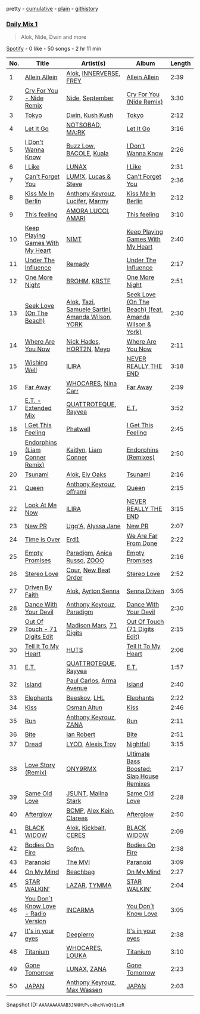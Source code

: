 pretty - [cumulative](/playlists/cumulative/37i9dQZF1E36W2WCqcLuM3.md) - [plain](/playlists/plain/37i9dQZF1E36W2WCqcLuM3) - [githistory](https://github.githistory.xyz/mdn522/spotify-playlist-archive/blob/main/playlists/plain/37i9dQZF1E36W2WCqcLuM3)

### [Daily Mix 1](https://open.spotify.com/playlist/37i9dQZF1E36W2WCqcLuM3)

> Alok, Nide, Dwin and more

[Spotify](https://open.spotify.com/user/spotify) - 0 like - 50 songs - 2 hr 11 min

| No. | Title | Artist(s) | Album | Length |
|---|---|---|---|---|
| 1 | [Allein Allein](https://open.spotify.com/track/0FlTOYJxfZvYsXf8Cyahyt) | [Alok](https://open.spotify.com/artist/0NGAZxHanS9e0iNHpR8f2W), [INNERVERSE](https://open.spotify.com/artist/0lIiVp6FVbJR2utszYQhNf), [FREY](https://open.spotify.com/artist/5F96KjVVl5nnGRkXs8E8Za) | [Allein Allein](https://open.spotify.com/album/2xSMhp31viwXmp1oZGKdLs) | 2:39 |
| 2 | [Cry For You \- Nide Remix](https://open.spotify.com/track/3npuExbIHlBQZkcyk5N1tf) | [Nide](https://open.spotify.com/artist/0GIAuLe81gfIGLjlJS5loG), [September](https://open.spotify.com/artist/6VX2R9L0O0d6qPvqGuIH7b) | [Cry For You \(Nide Remix\)](https://open.spotify.com/album/7gKFu2v8HuHKJkEErSXyF7) | 3:30 |
| 3 | [Tokyo](https://open.spotify.com/track/4obMuJXFa9APNiFtlQHFBh) | [Dwin](https://open.spotify.com/artist/00OLN5o0Ba1W6KkjRi5jWd), [Kush Kush](https://open.spotify.com/artist/5P4P6G0pubLi65R3zRnSCf) | [Tokyo](https://open.spotify.com/album/3vTD4MwDGe43XjKk0eNCNg) | 2:12 |
| 4 | [Let It Go](https://open.spotify.com/track/4madkqL1bB8rweDVBG8FvR) | [NOTSOBAD](https://open.spotify.com/artist/2aLLYZ0sdqweMEPFUyYIXJ), [MA:RK](https://open.spotify.com/artist/7nq7r3on1FX8ztpwOHqHbF) | [Let It Go](https://open.spotify.com/album/09dgBTVSMR7V1WUpvUsRfK) | 3:16 |
| 5 | [I Don't Wanna Know](https://open.spotify.com/track/5nUlevjEAdIKeMBKxpSEHm) | [Buzz Low](https://open.spotify.com/artist/0tytC9SBvhGJFUA0MPHucY), [BACOLE](https://open.spotify.com/artist/0L4qbCVTh5Rox6JU4Ez5LX), [Kuala](https://open.spotify.com/artist/2uMnogCIZC4nsRgavacAkv) | [I Don't Wanna Know](https://open.spotify.com/album/7LKvDGzevXWkxJYYvM0vi7) | 2:26 |
| 6 | [I Like](https://open.spotify.com/track/2Olt8sKVNmJ7WBuGbPvUuy) | [LUNAX](https://open.spotify.com/artist/7CLsFRcEkn0Amc9VlVOFwR) | [I Like](https://open.spotify.com/album/5MLZv8FjK5u2hA0277LPGF) | 2:31 |
| 7 | [Can't Forget You](https://open.spotify.com/track/3YOkRTqknv92aUyOXcTxVg) | [LUM!X](https://open.spotify.com/artist/0TKFPt9w0AAEnhB9bd0pLy), [Lucas & Steve](https://open.spotify.com/artist/5wwneIFdawNgQ7GvKK29Z3) | [Can't Forget You](https://open.spotify.com/album/17p2hpEP5OkJnFZpbsL3wC) | 2:36 |
| 8 | [Kiss Me In Berlin](https://open.spotify.com/track/7y3jmcF0MX0gTi6ihH2kpX) | [Anthony Keyrouz](https://open.spotify.com/artist/0y4czH6DnvpftiSoy7V3HY), [Lucifer](https://open.spotify.com/artist/31r6yVmmkwBaiF1PEJahvP), [Marmy](https://open.spotify.com/artist/7GDzOgd5Z7GSqIyfDcVguz) | [Kiss Me In Berlin](https://open.spotify.com/album/1mP7mBFfVt2sOMgK4mfdRL) | 2:12 |
| 9 | [This feeling](https://open.spotify.com/track/3w5zNvnzgvduCHlrAMxj4T) | [AMORA LUCCI](https://open.spotify.com/artist/3SVQAYqk6dOqzjft28F2aV), [AMARI](https://open.spotify.com/artist/2UJ9tfT0cOFGo1FljX1vwM) | [This feeling](https://open.spotify.com/album/08SAxCHNm1XmYRg13ZEDqf) | 3:10 |
| 10 | [Keep Playing Games With My Heart](https://open.spotify.com/track/0kWV1XIk6cCodBNSZQJK2e) | [NIMT](https://open.spotify.com/artist/5lFSHgxz53iq69mFl0gJuY) | [Keep Playing Games With My Heart](https://open.spotify.com/album/3COOJEaAKSMmbjnlLbWuX8) | 2:40 |
| 11 | [Under The Influence](https://open.spotify.com/track/3Q715CWL879mPWCF9yh0S1) | [Remady](https://open.spotify.com/artist/3JxNeLgMuJI0DEmDt9dLzc) | [Under The Influence](https://open.spotify.com/album/04wpc3X4HmISHhE51YhH3S) | 2:17 |
| 12 | [One More Night](https://open.spotify.com/track/7eLTKfgiVfQTCWVtnZImau) | [BROHM](https://open.spotify.com/artist/33cjmfhkyHbulkQwkuxe3i), [KRSTF](https://open.spotify.com/artist/0HVCl1nyaoINdqF5jJEdMT) | [One More Night](https://open.spotify.com/album/1LEOrxb9axbi2FIglwifa4) | 2:51 |
| 13 | [Seek Love \(On The Beach\)](https://open.spotify.com/track/0vhxITfBNsA3nBPbu7lRhP) | [Alok](https://open.spotify.com/artist/0NGAZxHanS9e0iNHpR8f2W), [Tazi](https://open.spotify.com/artist/60Yvub9178MthC7zIgX3rF), [Samuele Sartini](https://open.spotify.com/artist/1mDmwVhkzWBBCC8WDpg7qh), [Amanda Wilson](https://open.spotify.com/artist/5w282f2wMOeeIGJGN4Pmd1), [YORK](https://open.spotify.com/artist/20L5MecnuNujUE6imrfK0Q) | [Seek Love \(On The Beach\) \(feat\. Amanda Wilson & York\)](https://open.spotify.com/album/2Ml22QFYxVvnnz7Me8i21O) | 2:30 |
| 14 | [Where Are You Now](https://open.spotify.com/track/2eHweNeiGXNTzVpd2Tm4u8) | [Nick Hades](https://open.spotify.com/artist/1rpnxsWiM108ypX0NsP2uI), [HORT2N](https://open.spotify.com/artist/31uZ3BDcfdOwQ96irhuwle), [Meyo](https://open.spotify.com/artist/6pRL2CdxQOp85mZuVSJBD3) | [Where Are You Now](https://open.spotify.com/album/0NyAXEFGbQLRDzAqIpSk9U) | 2:11 |
| 15 | [Wishing Well](https://open.spotify.com/track/6kPJIEC9fwcbk214ZNoSdM) | [ILIRA](https://open.spotify.com/artist/6mzs66iVW15C5iLt0JLt41) | [NEVER REALLY THE END](https://open.spotify.com/album/0m8rinQENV3VFp8fud5gaD) | 3:18 |
| 16 | [Far Away](https://open.spotify.com/track/27cUgjbAjNyI4YuIK01MC3) | [WHOCARES](https://open.spotify.com/artist/6ddqZNX6Gi1xMfhanx1YPg), [Nina Carr](https://open.spotify.com/artist/776UugG4CdQlYfsEUVCRqb) | [Far Away](https://open.spotify.com/album/0O9XXaZ1FbcuzJ1JZ6oKSW) | 2:39 |
| 17 | [E.T\. \- Extended Mix](https://open.spotify.com/track/36LBoTfs1Uk2uvB9ReUBwK) | [QUATTROTEQUE](https://open.spotify.com/artist/0l1kVCUpMOfiqosrJLdFJX), [Rayyea](https://open.spotify.com/artist/2lY60yZcu7SYskcDB6ocEk) | [E.T.](https://open.spotify.com/album/6LAXCVmY7Js5Ot38mZpMjb) | 3:52 |
| 18 | [I Get This Feeling](https://open.spotify.com/track/3ysmTQQAZAlpm3gHbhmrRa) | [Phatwell](https://open.spotify.com/artist/56lYsptWL0AlFWoU0edXQI) | [I Get This Feeling](https://open.spotify.com/album/4pcABXEY1btIWN0g5ql38c) | 2:45 |
| 19 | [Endorphins \(Liam Conner Remix\)](https://open.spotify.com/track/6LqpbdyqAZoWQmhSaoTyKC) | [Kaitlyn](https://open.spotify.com/artist/3HH37h87eKjTIxA2oZSy5d), [Liam Conner](https://open.spotify.com/artist/0uIGZDE3WVOqjjciTcinaD) | [Endorphins \(Remixes\)](https://open.spotify.com/album/4EB214CUtQ6rZlEf91zM7K) | 2:50 |
| 20 | [Tsunami](https://open.spotify.com/track/7Datvb4oPN6dHpfIYWgJii) | [Alok](https://open.spotify.com/artist/0NGAZxHanS9e0iNHpR8f2W), [Ely Oaks](https://open.spotify.com/artist/2MdFJmUQf3ckA99IhFF9my) | [Tsunami](https://open.spotify.com/album/4N5GXjk84sniBmSGfwwgzP) | 2:16 |
| 21 | [Queen](https://open.spotify.com/track/2gSSbcS1TJjD7XZ9y7nTBR) | [Anthony Keyrouz](https://open.spotify.com/artist/0y4czH6DnvpftiSoy7V3HY), [offrami](https://open.spotify.com/artist/733pYGuQ9xwCh15uK2VWT1) | [Queen](https://open.spotify.com/album/7jTMQ3wRVqgVXtgFPzL5pV) | 2:15 |
| 22 | [Look At Me Now](https://open.spotify.com/track/5kk5TMkFz7QrD3kF5YvPTG) | [ILIRA](https://open.spotify.com/artist/6mzs66iVW15C5iLt0JLt41) | [NEVER REALLY THE END](https://open.spotify.com/album/0m8rinQENV3VFp8fud5gaD) | 3:15 |
| 23 | [New PR](https://open.spotify.com/track/5Tbpcg4i67RO0lC1Vz2pe0) | [Ugg'A](https://open.spotify.com/artist/2eAVygHxvbYA7CtF7bv5vC), [Alyssa Jane](https://open.spotify.com/artist/22IXfQIItP8FJ1eLcKeNM9) | [New PR](https://open.spotify.com/album/7hQdwOvGyGq6ym3AQw123r) | 2:07 |
| 24 | [Time is Over](https://open.spotify.com/track/05RzISpLr4EnWwatCxSi6k) | [Erd1](https://open.spotify.com/artist/3LszmpddOPySljVKFSmKl2) | [We Are Far From Done](https://open.spotify.com/album/3WXAi8VSNnshib6clNW7VW) | 2:22 |
| 25 | [Empty Promises](https://open.spotify.com/track/2Nt3VdNRFMkDfloEzXywGn) | [Paradigm](https://open.spotify.com/artist/6WamMeXO2jN9tUYxSBUclQ), [Anica Russo](https://open.spotify.com/artist/7sosL0rffvNlG2SE0fyZJX), [ZOOO](https://open.spotify.com/artist/217djxmtykyQux74K231Rk) | [Empty Promises](https://open.spotify.com/album/4aG6jVv7wIaqLTF5lW80hg) | 2:16 |
| 26 | [Stereo Love](https://open.spotify.com/track/1SATGo7FHmNS5ddKgzxvGU) | [Cour](https://open.spotify.com/artist/2wXlDjhPhTLuw6Fs6vc2xS), [New Beat Order](https://open.spotify.com/artist/0gQDOj4OisQbTq7FUEziea) | [Stereo Love](https://open.spotify.com/album/1xcT38FwGBtT3g9THmf9S1) | 2:52 |
| 27 | [Driven By Faith](https://open.spotify.com/track/7IQgqHEZrY2n92f1afCdNr) | [Alok](https://open.spotify.com/artist/0NGAZxHanS9e0iNHpR8f2W), [Ayrton Senna](https://open.spotify.com/artist/2oTPCYBrkHHoK4ERKw2wxQ) | [Senna Driven](https://open.spotify.com/album/5OR3qKgc3gQYh7AFRhwVY4) | 3:05 |
| 28 | [Dance With Your Devil](https://open.spotify.com/track/3fWKUqt1i6CsEBLuB8IWJ1) | [Anthony Keyrouz](https://open.spotify.com/artist/0y4czH6DnvpftiSoy7V3HY), [Paradigm](https://open.spotify.com/artist/6WamMeXO2jN9tUYxSBUclQ) | [Dance With Your Devil](https://open.spotify.com/album/4mKhRwEBS4nQJDG8GEC3Mp) | 2:30 |
| 29 | [Out Of Touch \- 71 Digits Edit](https://open.spotify.com/track/3Uxp6uik4XcT6LGIv8mKNe) | [Madison Mars](https://open.spotify.com/artist/4gJCFxvqKc43Ifk0UIBB42), [71 Digits](https://open.spotify.com/artist/7rYojRyXBLPrX6UWfnAkaC) | [Out Of Touch \(71 Digits Edit\)](https://open.spotify.com/album/6wIN7b7psAPnLGVFExyPdx) | 2:15 |
| 30 | [Tell It To My Heart](https://open.spotify.com/track/00wHK6Ivm7sUTkAdRjz3jP) | [HUTS](https://open.spotify.com/artist/6d4AePmkVnbu2qIbT6vsem) | [Tell It To My Heart](https://open.spotify.com/album/3osdrCWYYOwjvGRUrOkWTb) | 2:06 |
| 31 | [E.T.](https://open.spotify.com/track/7rji3pwPqPCUVX2flQw8Zj) | [QUATTROTEQUE](https://open.spotify.com/artist/0l1kVCUpMOfiqosrJLdFJX), [Rayyea](https://open.spotify.com/artist/2lY60yZcu7SYskcDB6ocEk) | [E.T.](https://open.spotify.com/album/32BvqUbDG3OTjGl319nCy1) | 1:57 |
| 32 | [Island](https://open.spotify.com/track/5Aj9eEEjThnh3qFmGPi0dY) | [Paul Carlos](https://open.spotify.com/artist/3Wjz5eMr4uJK7GdfIWhXXx), [Arma Avenue](https://open.spotify.com/artist/3Yzin7gTn3mdFhPDH9hpKm) | [Island](https://open.spotify.com/album/2l5kq0tVjCK2oA9EOsgxNf) | 2:40 |
| 33 | [Elephants](https://open.spotify.com/track/6JF81avOpNcoxMornfRKBt) | [Beeskov](https://open.spotify.com/artist/3zubHleQ9LQKoAqb4y2P4E), [LHL](https://open.spotify.com/artist/5OsdF8s8he1UZT7NzlWBcj) | [Elephants](https://open.spotify.com/album/5cIqVvkm1ABkt61OQ7HXFY) | 2:22 |
| 34 | [Kiss](https://open.spotify.com/track/08hGWIhUcdaSKe77fQiaj0) | [Osman Altun](https://open.spotify.com/artist/7EigPF1vVx4DcZzGLpWsrc) | [Kiss](https://open.spotify.com/album/6AXNZLc2qKsGUGPnLVXWl3) | 2:46 |
| 35 | [Run](https://open.spotify.com/track/40b6cHP6sgDauzBpaDCvgY) | [Anthony Keyrouz](https://open.spotify.com/artist/0y4czH6DnvpftiSoy7V3HY), [ZANA](https://open.spotify.com/artist/34lIancN28qj7jD4JxYOdE) | [Run](https://open.spotify.com/album/6XBhijGGg4sU2HNeo07rHU) | 2:11 |
| 36 | [Bite](https://open.spotify.com/track/5JS3qgl80T01iT8oaScCj7) | [Ian Robert](https://open.spotify.com/artist/4L4sHjCG4RxSU3xizZdnYD) | [Bite](https://open.spotify.com/album/7xUxLRETN3MR0YbN1S9VHS) | 2:51 |
| 37 | [Dread](https://open.spotify.com/track/4NueRVads36iC16GS8aoKg) | [LYOD](https://open.spotify.com/artist/2a97LenVl6Fez8pkVAcFuq), [Alexis Troy](https://open.spotify.com/artist/182gsOkvqjzrlci90dDwAY) | [Nightfall](https://open.spotify.com/album/1DYRsVPgInNJK9a4EP374B) | 3:15 |
| 38 | [Love Story \(Remix\)](https://open.spotify.com/track/3Jxf1lfS2nU2iBqSKflHu8) | [ONY9RMX](https://open.spotify.com/artist/087ZBrJyDhTGPwPsOFXXqj) | [Ultimate Bass Boosted: Slap House Remixes](https://open.spotify.com/album/6zf8I7Bzhc5I9aXExmWSiB) | 2:17 |
| 39 | [Same Old Love](https://open.spotify.com/track/5SWuMar23oJb9g3cRApnyj) | [JSUNT](https://open.spotify.com/artist/5tgmqoI3yKsDNg3AuewVoM), [Malina Stark](https://open.spotify.com/artist/1DxF1vZKuAPnpuBoCLanOi) | [Same Old Love](https://open.spotify.com/album/57s87Aim3kKl7wXJYVgJYq) | 2:28 |
| 40 | [Afterglow](https://open.spotify.com/track/62srOpiTZAS76R3T9UEZvi) | [BCMP](https://open.spotify.com/artist/21LJD2uYWRm9v5Klx1qDRR), [Alex Kein](https://open.spotify.com/artist/1eVSDgaCx2Do5xMyqEfgS0), [Clarees](https://open.spotify.com/artist/5preGCl6y5PCh5UYFQSlDl) | [Afterglow](https://open.spotify.com/album/2CyOYdh5LEkU2am8zLZczK) | 2:50 |
| 41 | [BLACK WIDOW](https://open.spotify.com/track/6c7BB9OiD0Wu596pW4L1f7) | [Alok](https://open.spotify.com/artist/0NGAZxHanS9e0iNHpR8f2W), [Kickbait](https://open.spotify.com/artist/07Lnw1KXCwVMNUTGciJImE), [CERES](https://open.spotify.com/artist/32kPQzj1rk4nnGIIJpIUic) | [BLACK WIDOW](https://open.spotify.com/album/0ddT2dGSomsrtalEHqI9MK) | 2:09 |
| 42 | [Bodies On Fire](https://open.spotify.com/track/55v1HwgXHl1dymKp6dLN66) | [Sofnn.](https://open.spotify.com/artist/74cfytXyTcYRNjSTmfGJC7) | [Bodies On Fire](https://open.spotify.com/album/7cxQrDLW71VD3cP1bWPzhn) | 2:38 |
| 43 | [Paranoid](https://open.spotify.com/track/6ZVj7rTW2lkgR69LO4OO1r) | [The MVI](https://open.spotify.com/artist/3lNndpXHpx4oVT4rEt5MB4) | [Paranoid](https://open.spotify.com/album/0QxzLDrb3YKNjWB1F5RfMx) | 3:09 |
| 44 | [On My Mind](https://open.spotify.com/track/4jk5swpce6R4exn55OCPMr) | [Beachbag](https://open.spotify.com/artist/2dZshj2g0klBLuEML2xkWg) | [On My Mind](https://open.spotify.com/album/6wkdp9XHaxbQDlq3PycAtz) | 2:27 |
| 45 | [STAR WALKIN'](https://open.spotify.com/track/2EUDo2Tprxu4UkgmGHjpAk) | [LAZAR](https://open.spotify.com/artist/5mvFgmAe5Sb5FqqvN5RoQC), [TYMMA](https://open.spotify.com/artist/7Dx4fr9NzN8VDWleWWTz7m) | [STAR WALKIN'](https://open.spotify.com/album/4KHIgzK3oAmgjETzFZm5Zn) | 2:04 |
| 46 | [You Don´t Know Love \- Radio Version](https://open.spotify.com/track/3Jx4NJmnflumsCKEraq6er) | [INCARMA](https://open.spotify.com/artist/4IHExvmBpTHOyB4Ea6sVLn) | [You Don´t Know Love](https://open.spotify.com/album/77QtYvCMhox7lvQ8Fxdz7Q) | 3:05 |
| 47 | [It's in your eyes](https://open.spotify.com/track/2ObKzzrC7gIaql6Pkn1pdf) | [Deepierro](https://open.spotify.com/artist/6RjLqpWiji9AdDMVNm6QrX) | [It's in your eyes](https://open.spotify.com/album/6NHYUqLY6AsxWZ4u8mO4zA) | 2:38 |
| 48 | [Titanium](https://open.spotify.com/track/2PWoZI1JbQfWpvWrMbZuJh) | [WHOCARES](https://open.spotify.com/artist/6ddqZNX6Gi1xMfhanx1YPg), [LOUKA](https://open.spotify.com/artist/07Pi8bSOlwxmcYLkS9STp2) | [Titanium](https://open.spotify.com/album/7oYkBK68WQDqw9uU0jbogI) | 3:10 |
| 49 | [Gone Tomorrow](https://open.spotify.com/track/12YlVlgaekTt4gcvtduLaE) | [LUNAX](https://open.spotify.com/artist/7CLsFRcEkn0Amc9VlVOFwR), [ZANA](https://open.spotify.com/artist/34lIancN28qj7jD4JxYOdE) | [Gone Tomorrow](https://open.spotify.com/album/1WPpWpMGRt9OX1wKKHYktG) | 2:23 |
| 50 | [JAPAN](https://open.spotify.com/track/6KJ4rwX0hT3bWO953YEmpY) | [Anthony Keyrouz](https://open.spotify.com/artist/0y4czH6DnvpftiSoy7V3HY), [Max Wassen](https://open.spotify.com/artist/3tUS9mNjww0E2uwqbHbHz1) | [JAPAN](https://open.spotify.com/album/1ZelLSuyBv6oVyIAbVqs9r) | 2:03 |

Snapshot ID: `AAAAAAAAAAB3JNNHtPvc4hcNVnQtQizR`
